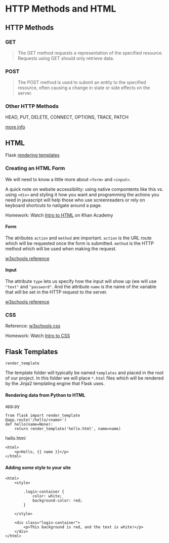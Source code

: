 # HTTP Methods and HTML

## HTTP Methods

### GET

> The GET method requests a representation of the specified resource. Requests using GET should only retrieve data.

### POST

> The POST method is used to submit an entity to the specified resource, often causing a change in state or side effects on the server.

### Other HTTP Methods

HEAD, PUT, DELETE, CONNECT, OPTIONS, TRACE, PATCH

[more info](https://developer.mozilla.org/en-US/docs/Web/HTTP/Methods)

## HTML

Flask [rendering templates](https://flask.palletsprojects.com/en/1.1.x/quickstart/#rendering-templates)

### Creating an HTML Form

We will need to know a little more about `<form>` and `<input>`.

A quick note on website accessibility: using native compontents like this vs. using `<div>` and styling it how you want and programming the actions you need in javascript will help those who use screenreaders or rely on keyboard shortcuts to natigate around a page.

Homework: Watch [Intro to HTML](https://www.khanacademy.org/computing/computer-programming/html-css/intro-to-html/v/making-webpages-intro) on Khan Academy

#### Form

The atributes `action` and `method` are important. `action` is the URL route which will be requested once the form is submitted. `method` is the HTTP method which will be used when making the request.

[w3schools reference](https://www.w3schools.com/tags/tag_form.asp)


#### Input

The attribute `type` lets us specify how the input will show up (we will use `"text"` and `"password"`. And the attribute `name` is the name of the variable that will be set in the HTTP request to the server.

[w3schools reference](https://www.w3schools.com/tags/tag_input.asp)

### CSS

Reference: [w3schools css](https://www.w3schools.com/css/default.asp)

Homework: Watch [Intro to CSS](https://www.khanacademy.org/computing/computer-programming/html-css/intro-to-css/pt/css-basics)

## Flask Templates

`render_template`

The template folder will typically be named `templates` and placed in the root of our project. In this folder we will place `*.html` files which will be rendered by the Jinja2 templating engine that Flask uses.

#### Rendering data from Python to HTML

app.py
```
from flask import render_template
@app.route('/hello/<name>')
def hello(name=None):
	return render_template('hello.html', name=name)
```

hello.html
```
<html>
	<p>Hello, {{ name }}</p>
</html>
```

#### Adding some style to your site

```
<html>
	<style> 

		.login-container {
			color: white;
			background-color: red;
		}
		
	</style>

	<div class="login-container">
		<p>This background is red, and the text is white!</p>
	</div>
</html>
```
